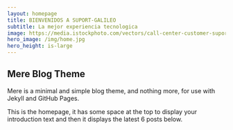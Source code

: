 ```yaml
---
layout: homepage
title: BIENVENIDOS A SUPORT-GALILEO 
subtitle: La mejor experiencia tecnologica 
image: https://media.istockphoto.com/vectors/call-center-customer-suport-service-icon-vector-illustration-vector-id1173285302?k=20&m=1173285302&s=612x612&w=0&h=sNVvaE_Uk-TnzSdwCOV4AgiwQyYK2nMNlQAU-ddRO_4= 
hero_image: /img/home.jpg
hero_height: is-large
---
```


## Mere Blog Theme

Mere is a minimal and simple blog theme, and nothing more, for use with Jekyll and GitHub Pages.

This is the homepage, it has some space at the top to display your introduction text and then it displays the latest 6 posts below.
